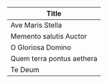 | Title                     |
| ------------------------- |
| Ave Maris Stella          |
| Memento salutis Auctor    |
| O Gloriosa Domino         |
| Quem terra pontus aethera |
| Te Deum                          |
